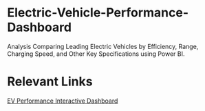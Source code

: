 # Electric-Vehicle-Performance-Dashboard
Analysis Comparing Leading Electric Vehicles by Efficiency, Range, Charging Speed, and Other Key Specifications using Power BI.

# Relevant Links
[EV Performance Interactive Dashboard](https://app.powerbi.com/view?r=eyJrIjoiNWI3NTk0MzUtZGYxZi00N2Q3LWFmNzUtYTczZTE0YmE0Y2Q3IiwidCI6IjlmYzAwNmVhLTg5ZTQtNDRiYS04YWQzLTQ0YTg1ZmEyZjlkNiJ9)
